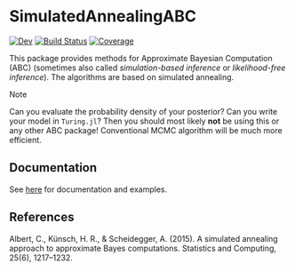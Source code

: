 # SimulatedAnnealingABC

[![Dev](https://img.shields.io/badge/docs-dev-blue.svg)](https://eawag-siam.github.io/SimulatedAnnealingABC.jl/dev/)
[![Build Status](https://github.com/Eawag-SIAM/SimulatedAnnealingABC.jl/actions/workflows/CI.yml/badge.svg?branch=main)](https://github.com/Eawag-SIAM/SimulatedAnnealingABC.jl/actions/workflows/CI.yml?query=branch%3Amain)
[![Coverage](https://codecov.io/gh/Eawag-SIAM/SimulatedAnnealingABC.jl/branch/main/graph/badge.svg)](https://codecov.io/gh/Eawag-SIAM/SimulatedAnnealingABC.jl)


This package provides methods for Approximate Bayesian Computation
(ABC) (sometimes also called _simulation-based inference_ or
_likelihood-free inference_). The algorithms are based on simulated
annealing.

> [!NOTE]
> Can you evaluate the probability density of your posterior? Can you write your
> model in `Turing.jl`? Then you should most
> likely **not** be using this or any other ABC package!
> Conventional MCMC algorithm will be much more efficient.


## Documentation

See
[here](https://eawag-siam.github.io/SimulatedAnnealingABC.jl/dev/) for
documentation and examples.


## References

Albert, C., Künsch, H. R., & Scheidegger, A. (2015). A simulated annealing approach to approximate Bayes computations. Statistics and Computing, 25(6), 1217–1232.
